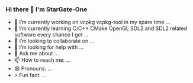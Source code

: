 ### Hi there 👋 I'm StarGate-One

- 🔭 I’m currently working on vcpkg vcpkg-tool in my spare time ...
- 🌱 I’m currently learning C/C++ CMake OpenGL SDL2 and SDL2 related software every chance I get ...
- 👯 I’m looking to collaborate on ...
- 🤔 I’m looking for help with ...
- 💬 Ask me about ...
- 📫 How to reach me: ...
- 😄 Pronouns: ...
- ⚡ Fun fact: ...

<!--
**StarGate-One/StarGate-One** is a ✨ _special_ ✨ repository because its `README.md` (this file) appears on your GitHub profile.
-->
